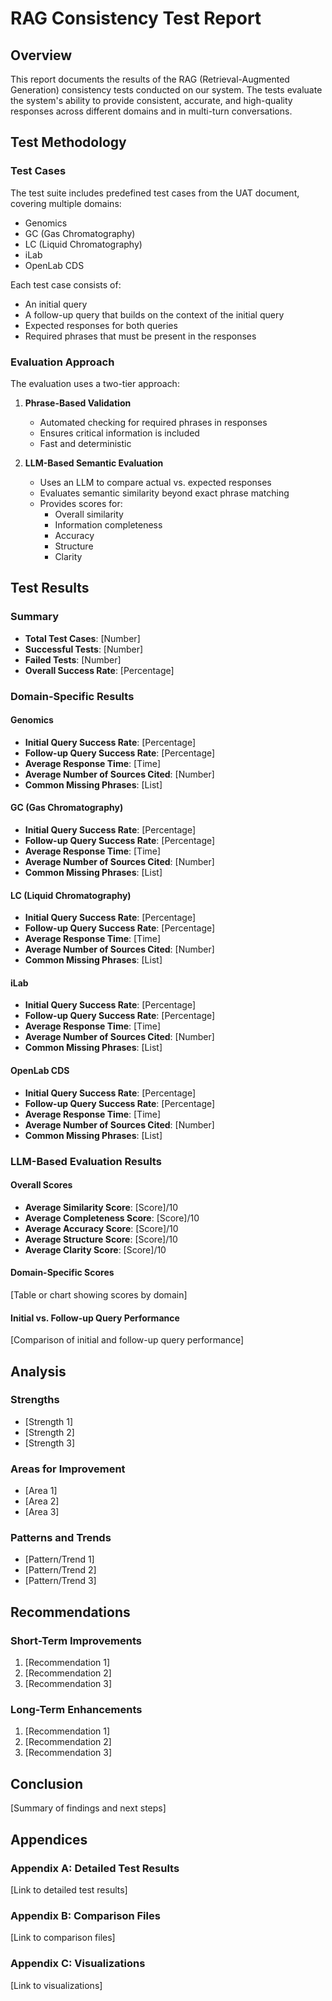 # RAG Consistency Test Report

## Overview

This report documents the results of the RAG (Retrieval-Augmented Generation) consistency tests conducted on our system. The tests evaluate the system's ability to provide consistent, accurate, and high-quality responses across different domains and in multi-turn conversations.

## Test Methodology

### Test Cases

The test suite includes predefined test cases from the UAT document, covering multiple domains:
- Genomics
- GC (Gas Chromatography)
- LC (Liquid Chromatography)
- iLab
- OpenLab CDS

Each test case consists of:
- An initial query
- A follow-up query that builds on the context of the initial query
- Expected responses for both queries
- Required phrases that must be present in the responses

### Evaluation Approach

The evaluation uses a two-tier approach:

1. **Phrase-Based Validation**
   - Automated checking for required phrases in responses
   - Ensures critical information is included
   - Fast and deterministic

2. **LLM-Based Semantic Evaluation**
   - Uses an LLM to compare actual vs. expected responses
   - Evaluates semantic similarity beyond exact phrase matching
   - Provides scores for:
     - Overall similarity
     - Information completeness
     - Accuracy
     - Structure
     - Clarity

## Test Results

### Summary

- **Total Test Cases**: [Number]
- **Successful Tests**: [Number]
- **Failed Tests**: [Number]
- **Overall Success Rate**: [Percentage]

### Domain-Specific Results

#### Genomics
- **Initial Query Success Rate**: [Percentage]
- **Follow-up Query Success Rate**: [Percentage]
- **Average Response Time**: [Time]
- **Average Number of Sources Cited**: [Number]
- **Common Missing Phrases**: [List]

#### GC (Gas Chromatography)
- **Initial Query Success Rate**: [Percentage]
- **Follow-up Query Success Rate**: [Percentage]
- **Average Response Time**: [Time]
- **Average Number of Sources Cited**: [Number]
- **Common Missing Phrases**: [List]

#### LC (Liquid Chromatography)
- **Initial Query Success Rate**: [Percentage]
- **Follow-up Query Success Rate**: [Percentage]
- **Average Response Time**: [Time]
- **Average Number of Sources Cited**: [Number]
- **Common Missing Phrases**: [List]

#### iLab
- **Initial Query Success Rate**: [Percentage]
- **Follow-up Query Success Rate**: [Percentage]
- **Average Response Time**: [Time]
- **Average Number of Sources Cited**: [Number]
- **Common Missing Phrases**: [List]

#### OpenLab CDS
- **Initial Query Success Rate**: [Percentage]
- **Follow-up Query Success Rate**: [Percentage]
- **Average Response Time**: [Time]
- **Average Number of Sources Cited**: [Number]
- **Common Missing Phrases**: [List]

### LLM-Based Evaluation Results

#### Overall Scores
- **Average Similarity Score**: [Score]/10
- **Average Completeness Score**: [Score]/10
- **Average Accuracy Score**: [Score]/10
- **Average Structure Score**: [Score]/10
- **Average Clarity Score**: [Score]/10

#### Domain-Specific Scores
[Table or chart showing scores by domain]

#### Initial vs. Follow-up Query Performance
[Comparison of initial and follow-up query performance]

## Analysis

### Strengths
- [Strength 1]
- [Strength 2]
- [Strength 3]

### Areas for Improvement
- [Area 1]
- [Area 2]
- [Area 3]

### Patterns and Trends
- [Pattern/Trend 1]
- [Pattern/Trend 2]
- [Pattern/Trend 3]

## Recommendations

### Short-Term Improvements
1. [Recommendation 1]
2. [Recommendation 2]
3. [Recommendation 3]

### Long-Term Enhancements
1. [Recommendation 1]
2. [Recommendation 2]
3. [Recommendation 3]

## Conclusion

[Summary of findings and next steps]

## Appendices

### Appendix A: Detailed Test Results
[Link to detailed test results]

### Appendix B: Comparison Files
[Link to comparison files]

### Appendix C: Visualizations
[Link to visualizations]
